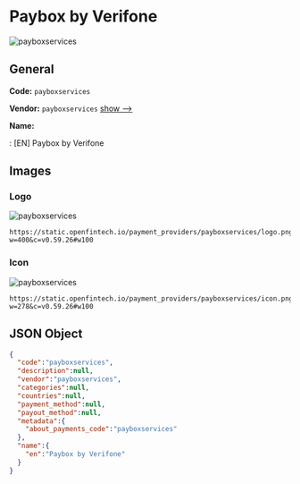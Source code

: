 
# Paybox by Verifone 
![payboxservices](https://static.openfintech.io/payment_providers/payboxservices/logo.png?w=400&c=v0.59.26#w100)  

## General 
 
**Code:** `payboxservices` 
 
**Vendor:** `payboxservices` [show -->](/vendors/payboxservices/) 
 
**Name:** 
 
:	[EN] Paybox by Verifone 
 

## Images 

### Logo 
 
![payboxservices](https://static.openfintech.io/payment_providers/payboxservices/logo.png?w=400&c=v0.59.26#w100)  

```
https://static.openfintech.io/payment_providers/payboxservices/logo.png?w=400&c=v0.59.26#w100
```  

### Icon 
 
![payboxservices](https://static.openfintech.io/payment_providers/payboxservices/icon.png?w=278&c=v0.59.26#w100)  

```
https://static.openfintech.io/payment_providers/payboxservices/icon.png?w=278&c=v0.59.26#w100
```  

## JSON Object 

```json
{
  "code":"payboxservices",
  "description":null,
  "vendor":"payboxservices",
  "categories":null,
  "countries":null,
  "payment_method":null,
  "payout_method":null,
  "metadata":{
    "about_payments_code":"payboxservices"
  },
  "name":{
    "en":"Paybox by Verifone"
  }
}
```  
